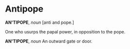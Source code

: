 # Antipope

**AN'TIPOPE**, _noun_ \[anti and pope.\]

One who usurps the papal power, in opposition to the pope.

**AN'TIPOPE**, _noun_ An outward gate or door.